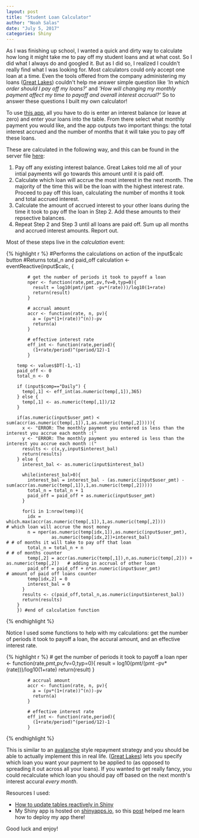 ```yaml
---
layout: post
title: "Student Loan Calculator"
author: "Noah Salas"
date: "July 5, 2017"
categories: Shiny
---
```


As I was finishing up school, I wanted a quick and dirty way to
calculate how long it might take me to pay off my student loans and at
what cost. So I did what I always do and googled it. But as I did so, I
realized I couldn't really find what I was looking for. Most calculators
could only accept one loan at a time. Even the tools offered from the
company administering my loans ([Great
Lakes](https://www.mygreatlakes.org/)) couldn't help me answer simple
question like *'In which order should I pay off my loans?'* and *'How
will changing my monthly payment affect my time to payoff and overall
interest accrual?'* So to answer these questions I built my own
calculator!

To use [this
app](https://nsalas24.shinyapps.io/student_loan_calculator/), all you
have to do is enter an interest balance (or leave at zero) and enter
your loans into the table. From there select what monthly payment you
would like, and the app outputs two important things: the total interest
accrued and the number of months that it will take you to pay off these
loans.

These are calculated in the following way, and this can be found in the
server file [here](https://github.com/nsalas24/nsalas24.github.io/blob/master/assets/server.R):

1.  Pay off any existing interest balance. Great Lakes told me all of
    your intial payments will go towards this amount until it is paid
    off.
2.  Calculate which loan will accrue the most interest in the next
    month. The majority of the time this will be the loan with the
    highest interest rate. Proceed to pay off this loan, calculating the
    number of months it took and total accrued interest.
3.  Calculate the amount of accrued interest to your other loans during
    the time it took to pay off the loan in Step 2. Add these amounts to
    their repsective balances.
4.  Repeat Step 2 and Step 3 until all loans are paid off. Sum up all
    months and accrued interest amounts. Report out.

Most of these steps live in the *calculation* event:

{% highlight r %}
    #Performs the calculations on action of the input$calc button
    #Returns total_n and paid_off
      calculation <- eventReactive(input$calc, {

            # get the number of periods it took to payoff a loan
            nper <- function(rate,pmt,pv,fv=0,typ=0){
              result = log10(pmt/(pmt -pv*(rate)))/log10(1+rate)
              return(result)
            }
            
            # accrual amount
            accr <- function(rate, n, pv){
              a = (pv*(1+(rate))^(n))-pv
              return(a)
            }
            
            # effective interest rate
            eff_int <- function(rate,period){
              (1+rate/period)^(period/12)-1
            }
        
        temp <- values$DT[-1,-1]
        paid_off <- 0
        total_n <- 0
        
        if (input$comp=="Daily") {
          temp[,1] <- eff_int(as.numeric(temp[,1]),365)
        } else {
          temp[,1] <- as.numeric(temp[,1])/12
        }
        
        if(as.numeric(input$user_pmt) < sum(accr(as.numeric(temp[,1]),1,as.numeric(temp[,2])))){
          x <- "ERROR: The monthly payment you entered is less than the interest you accrue each month :("
          y <- "ERROR: The monthly payment you entered is less than the interest you accrue each month :("
          results <- c(x,y,input$interest_bal)
          return(results)
        } else {
          interest_bal <- as.numeric(input$interest_bal)
          
          while(interest_bal>0){
            interest_bal = interest_bal - (as.numeric(input$user_pmt) - sum(accr(as.numeric(temp[,1]),1,as.numeric(temp[,2]))))
            total_n = total_n + 1
            paid_off = paid_off + as.numeric(input$user_pmt)
          }
          
          for(i in 1:nrow(temp)){
            idx = which.max(accr(as.numeric(temp[,1]),1,as.numeric(temp[,2])))                    # which loan will accrue the most money
            n = nper(as.numeric(temp[idx,1]),as.numeric(input$user_pmt),
                     as.numeric(temp[idx,2])+interest_bal)                                        # # of months it will take to pay off that loan
            total_n = total_n + n                                                                 # # of months counter
            temp[,2] = accr(as.numeric(temp[,1]),n,as.numeric(temp[,2])) + as.numeric(temp[,2])   # adding in accrual of other loan
            paid_off = paid_off + n*as.numeric(input$user_pmt)                                    # amount of paid off loans counter
            temp[idx,2] = 0
            interest_bal = 0
          }
          results <- c(paid_off,total_n,as.numeric(input$interest_bal))
          return(results)
        }
        }) #end of calculation function
{% endhighlight %}

Notice I used some functions to help with my calculations: get the
number of periods it took to payoff a loan, the accural amount, and an
effective interest rate.

{% highlight r %}
            # get the number of periods it took to payoff a loan
            nper <- function(rate,pmt,pv,fv=0,typ=0){
              result = log10(pmt/(pmt -pv*(rate)))/log10(1+rate)
              return(result)
            }
            
            # accrual amount
            accr <- function(rate, n, pv){
              a = (pv*(1+(rate))^(n))-pv
              return(a)
            }
            
            # effective interest rate
            eff_int <- function(rate,period){
              (1+rate/period)^(period/12)-1
            }
{% endhighlight %}

This is similar to an
[avalanche](http://www.investopedia.com/terms/d/debt-avalanche.asp)
style repayment strategy and you should be able to actually implement
this in real life. ([Great Lakes](https://www.mygreatlakes.org/)) lets
you specify which loan you want your payment to be applied to (as
opposed to spreading it out across all your loans). If you wanted to get
really fancy, you could recalculate which loan you should pay off based
on the next month's interest accural *every month*.

Resources I used:
- [How to update tables reactively in Shiny](https://stackoverflow.com/questions/23236944/add-values-to-a-reactive-table-in-shiny)
- My Shiny app is hosted on [shinyapps.io](http://www.shinyapps.io/), so this [post](https://shiny.rstudio.com/articles/shinyapps.html) helped me learn how to deploy my app there!

Good luck and enjoy!
